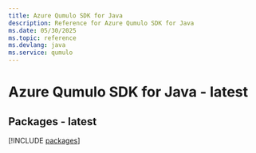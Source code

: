 ```yaml
---
title: Azure Qumulo SDK for Java
description: Reference for Azure Qumulo SDK for Java
ms.date: 05/30/2025
ms.topic: reference
ms.devlang: java
ms.service: qumulo
---
```

# Azure Qumulo SDK for Java - latest
## Packages - latest
[!INCLUDE [packages](qumulo-index.md)]